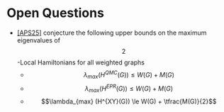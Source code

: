 # Open Questions

* [[APS25]]({{site.baseurl}}/bib#APS25) conjecture the following upper bounds on the maximum eigenvalues of $$2$$-Local Hamiltonians for all weighted graphs
  * $$\lambda_{max} (H^{QMC}(G)) \le W(G) + M(G)$$
  * $$\lambda_{max} (H^{EPR}(G)) \le W(G) + M(G)$$
  * $$\lambda_{max} (H^{XY}(G)) \le W(G) + \tfrac{M(G)}{2}$$
 
